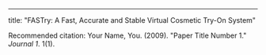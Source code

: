 ---
title: "FASTry: A Fast, Accurate and Stable Virtual Cosmetic Try-On System"


Recommended citation: Your Name, You. (2009). "Paper Title Number 1." <i>Journal 1</i>. 1(1).
